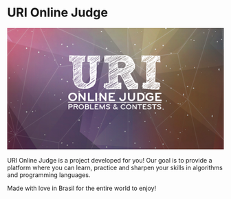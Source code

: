 # URI Online Judge

<p align="center">
  <img src="./assets/uri.png">
</p>

URI Online Judge is a project developed for you! Our goal is to provide a platform where you can learn, practice and sharpen your skills in algorithms and programming languages. 

Made with love in Brasil for the entire world to enjoy!